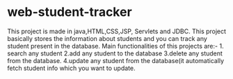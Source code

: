 # web-student-tracker
This project is made in java,HTML,CSS,JSP, Servlets and JDBC.
This project basically stores the information about students and you can track any student present in the database.
Main functionalities of this projects are:- 1. search any student 2.add any student to the database 3.delete any student from the database. 4.update any student from the database(it automatically fetch student info which you want to update.
